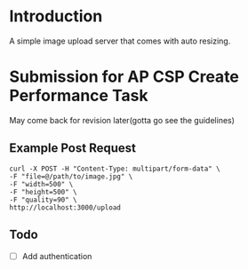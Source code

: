 # Introduction

A simple image upload server that comes with auto resizing.

# Submission for AP CSP Create Performance Task

May come back for revision later(gotta go see the guidelines)

## Example Post Request

```
curl -X POST -H "Content-Type: multipart/form-data" \
-F "file=@/path/to/image.jpg" \
-F "width=500" \
-F "height=500" \
-F "quality=90" \
http://localhost:3000/upload
```

## Todo

- [ ] Add authentication